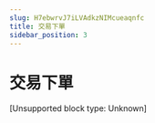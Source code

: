 ```yaml
---
slug: H7ebwrvJ7iLVAdkzNIMcueaqnfc
title: 交易下單
sidebar_position: 3
---
```



# 交易下單


[Unsupported block type: Unknown]


